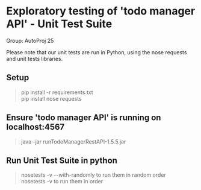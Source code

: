 
# Exploratory testing of 'todo manager API' - Unit Test Suite

Group: AutoProj 25
 
Please note that our unit tests are run in Python, using the nose requests and unit tests libraries.

## Setup
> pip install -r requirements.txt \
> pip install nose requests

## Ensure 'todo manager API' is running on localhost:4567
> java -jar runTodoManagerRestAPI-1.5.5.jar

## Run Unit Test Suite in python
> nosetests -v --with-randomly to run them in random order \
>nosetests -v to run them in order
